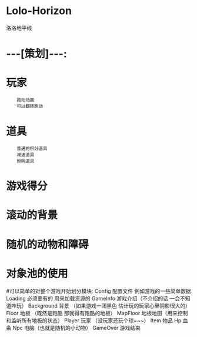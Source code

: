 # Lolo-Horizon
洛洛地平线

# ---[策划]---:

#   玩家
        跑动动画
        可以翻转跑动
#   道具
        普通的积分道具
        减速道具
        照明道具
#   游戏得分
#   滚动的背景
#   随机的动物和障碍
#   对象池的使用

    
#可以简单的对整个游戏开始划分模块:
    Config 配置文件 例如游戏的一些简单数据
    Loading 必须要有的 用来加载资源的
    GameInfo 游戏介绍（不介绍的话 一会不知道咋玩）
    Background 背景 （如果游戏一团黑色 估计玩的玩家心里阴影很大的）
    Floor 地板 （既然是跑酷 那就得有跑酷的地板）
    MapFloor 地板地图（用来控制和监听所有地板的状态）
    Player  玩家 （没玩家还玩个球~~~）
    Item 物品
    Hp 血条
    Npc 电脑（也就是随机的小动物）
    GameOver 游戏结束
